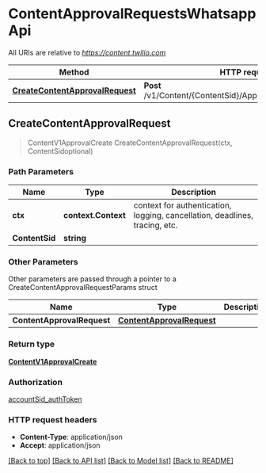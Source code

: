 # ContentApprovalRequestsWhatsappApi

All URIs are relative to *https://content.twilio.com*

Method | HTTP request | Description
------------- | ------------- | -------------
[**CreateContentApprovalRequest**](ContentApprovalRequestsWhatsappApi.md#CreateContentApprovalRequest) | **Post** /v1/Content/{ContentSid}/ApprovalRequests/whatsapp | 



## CreateContentApprovalRequest

> ContentV1ApprovalCreate CreateContentApprovalRequest(ctx, ContentSidoptional)





### Path Parameters


Name | Type | Description
------------- | ------------- | -------------
**ctx** | **context.Context** | context for authentication, logging, cancellation, deadlines, tracing, etc.
**ContentSid** | **string** | 

### Other Parameters

Other parameters are passed through a pointer to a CreateContentApprovalRequestParams struct


Name | Type | Description
------------- | ------------- | -------------
**ContentApprovalRequest** | [**ContentApprovalRequest**](ContentApprovalRequest.md) | 

### Return type

[**ContentV1ApprovalCreate**](ContentV1ApprovalCreate.md)

### Authorization

[accountSid_authToken](../README.md#accountSid_authToken)

### HTTP request headers

- **Content-Type**: application/json
- **Accept**: application/json

[[Back to top]](#) [[Back to API list]](../README.md#documentation-for-api-endpoints)
[[Back to Model list]](../README.md#documentation-for-models)
[[Back to README]](../README.md)

